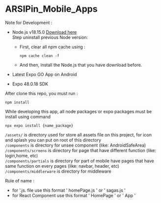 # ARSIPin_Mobile_Apps

Note for Development :
- Node.js v18.15.0 [Download here](https://nodejs.org/dist/v18.15.0/node-v18.15.0-x64.msi)<br>
  Step uninstall previous Node version:
  - First, clear all npm cache using :
    ```
    npm cache clean -f
    ```

  - And then, install the Node.js that you have download before.
  
- Latest Expo GO App on Android
- Expo 48.0.18 SDK 

After clone this repo, you must run :
```
npm install
```

While developing this app, all node packages or expo packages must be install using command
```
npx expo install {name_package}
```

```/assets/``` is directory used for store all assets file on this project, for icon and splash you can put on root of this directory<br>
```/components```  is directory for unsee component (like: AndroidSafeArea)<br>
```/components/screens```   is directory for page that have different function (like: login,home, etc) <br>
```/components/partials```   is directory for part of mobile have pages that have same function on every pages (like: navbar, header, etc)<br>
```/components/middlerware```  is directory for middleware <br>

Rule of name :
- for '.js. file use this format ' homePage.js ' or ' sagas.js '
- for React Component use this format ' HomePage '  or ' App '